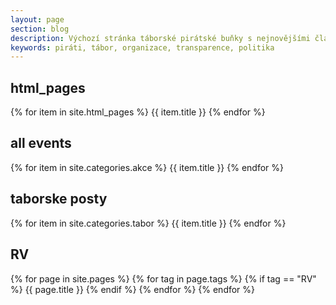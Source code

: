```yaml
---
layout: page
section: blog
description: Výchozí stránka táborské pirátské buňky s nejnovějšími články a základním rozcestníkem.
keywords: piráti, tábor, organizace, transparence, politika
---
```



## html_pages
{% for item in site.html_pages %}
{{ item.title }}
{% endfor %}

## all events
{% for item in site.categories.akce %}
  {{ item.title }}
{% endfor %}

## taborske posty
{% for item in site.categories.tabor %}
  {{ item.title }}
{% endfor %}

## RV

{% for page in site.pages %}
{% for tag in page.tags %}
{% if tag == "RV" %}
{{ page.title }}
{% endif %}
{% endfor %}
{% endfor %}
